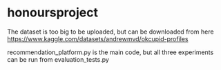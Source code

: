 # honoursproject

The dataset is too big to be uploaded, but can be downloaded from here https://www.kaggle.com/datasets/andrewmvd/okcupid-profiles

recommendation_platform.py is the main code, but all three experiments can be run from evaluation_tests.py
